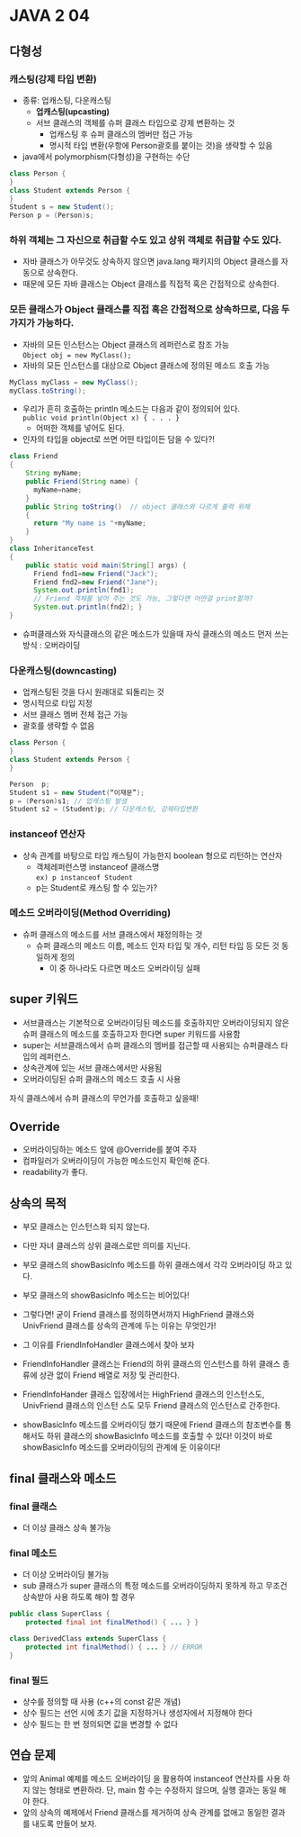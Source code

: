 # JAVA 2 04

## 다형성

### 캐스팅(강제 타입 변환)
- 종류: 업캐스팅, 다운캐스팅
  - **업캐스팅(upcasting)**
  - 서브 클래스의 객체를 슈퍼 클래스 타입으로 강제 변환하는 것
    - 업캐스팅 후 슈퍼 클래스의 멤버만 접근 가능
    - 명시적 타입 변환(우항에 Person괄호를 붙이는 것)을 생략할 수 있음 
- java에서 polymorphism(다형성)을 구현하는 수단

``` java
class Person { 
}
class Student extends Person { 
}
Student s = new Student();
Person p = (Person)s;
```

### 하위 객체는 그 자신으로 취급할 수도 있고 상위 객체로 취급할 수도 있다.
- 자바 클래스가 아무것도 상속하지 않으면 java.lang 패키지의 Object 클래스를 자동으로 상속한다.
- 때문에 모든 자바 클래스는 Object 클래스를 직접적 혹은 간접적으로 상속한다. 


### 모든 클래스가 Object 클래스를 직접 혹은 간접적으로 상속하므로, 다음 두 가지가 가능하다. 
- 자바의 모든 인스턴스는 Object 클래스의 레퍼런스로 참조 가능  
  ```Object obj = new MyClass();```
- 자바의 모든 인스턴스를 대상으로 Object 클래스에 정의된 메소드 호출 가능
``` java
MyClass myClass = new MyClass();
myClass.toString();
```

- 우리가 흔히 호출하는 println 메소드는 다음과 같이 정의되어 있다.  
```public void println(Object x) { . . . }```
  - 어떠한 객체를 넣어도 된다.
- 인자의 타입을 object로 쓰면 어떤 타입이든 담을 수 있다?!

```java
class Friend
{
    String myName;
    public Friend(String name) {
      myName=name; 
    }
    public String toString()  // object 클래스와 다르게 출력 위해
    {
      return "My name is "+myName; 
    }
}
class InheritanceTest
{
    public static void main(String[] args) {
      Friend fnd1=new Friend("Jack"); 
      Friend fnd2=new Friend("Jane");
      System.out.println(fnd1); 
      // Friend 객체를 넣어 주는 것도 가능, 그렇다면 어떤걸 print할까?
      System.out.println(fnd2); }
}

```

- 슈퍼클래스와 자식클래스의 같은 메소드가 있을때 자식 클래스의 메소드 먼저 쓰는 방식 : 오버라이딩

### 다운캐스팅(downcasting)
- 업캐스팅된 것을 다시 원래대로 되돌리는 것 
- 명시적으로 타입 지정
- 서브 클래스 멤버 전체 접근 가능 
- 괄호를 생략할 수 없음

``` java
class Person {
}
class Student extends Person {
}

Person  p;
Student s1 = new Student(“이재문”); 
p = (Person)s1; // 업캐스팅 발생
Student s2 = (Student)p; // 다운캐스팅, 강제타입변환

```

### instanceof 연산자
- 상속 관계를 바탕으로 타입 캐스팅이 가능한지 boolean 형으로 리턴하는 연산자
  - 객체레퍼런스명 instanceof 클래스명  
  ``` ex) p instanceof Student ```
  - p는 Student로 캐스팅 할 수 있는가?

### 메소드 오버라이딩(Method Overriding)
- 슈퍼 클래스의 메소드를 서브 클래스에서 재정의하는 것
  - 슈퍼 클래스의 메소드 이름, 메소드 인자 타입 및 개수, 리턴 타입 등 모든 것 동일하게 정의 
    - 이 중 하나라도 다르면 메소드 오버라이딩 실패


## super 키워드
- 서브클래스는 기본적으로 오버라이딩된 메소드를 호출하지만 오버라이딩되지 않은 슈퍼 클래스의 메소드를 호출하고자 한다면 super 키워드를 사용함
- super는 서브클래스에서 슈퍼 클래스의 멤버를 접근할 때 사용되는 슈퍼클래스 타입의 레퍼런스.
- 상속관계에 있는 서브 클래스에서만 사용됨
- 오버라이딩된 슈퍼 클래스의 메소드 호출 시 사용

자식 클래스에서 슈퍼 클래스의 무언가를 호출하고 싶을때!  

## Override
- 오버라이딩하는 메소드 앞에 @Override를 붙여 주자
- 컴파일러가 오버라이딩이 가능한 메소드인지 확인해 준다.
- readability가 좋다.

## 상속의 목적
- 부모 클래스는 인스턴스화 되지 않는다.
- 다만 자녀 클래스의 상위 클래스로만 의미를 지닌다.
- 부모 클래스의 showBasicInfo 메소드를 하위 클래스에서 각각 오버라이딩 하고 있다.
- 부모 클래스의 showBasicInfo 메소드는 비어있다!   

- 그렇다면! 굳이 Friend 클래스를 정의하면서까지 HighFriend 클래스와 UnivFriend 클래스를 상속의 관계에 두는 이유는 무엇인가! 
- 그 이유를 FriendInfoHandler 클래스에서 찾아 보자
- FriendInfoHandler 클래스는 Friend의 하위 클래스의 인스턴스를 하위 클래스 종류에 상관 없이 Friend 배열로 저장 및 관리한다.
- FriendInfoHander 클래스 입장에서는 HighFriend 클래스의 인스턴스도, UnivFriend 클래스의 인스턴 스도 모두 Friend 클래스의 인스턴스로 간주한다.
- showBasicInfo 메소드를 오버라이딩 했기 때문에 Friend 클래스의 참조변수를 통해서도 하위 클래스의 showBasicInfo 메소드를 호출할 수 있다! 이것이 바로 showBasicInfo 메소드를 오버라이딩의 관계에 둔 이유이다!

## final 클래스와 메소드
### final 클래스
- 더 이상 클래스 상속 불가능
### final 메소드
- 더 이상 오버라이딩 불가능
- sub 클래스가 super 클래스의 특정 메소드를 오버라이딩하지 못하게 하고 무조건 상속받아 사용 하도록 해야 할 경우
```java
public class SuperClass {
    protected final int finalMethod() { ... } }

class DerivedClass extends SuperClass { 
    protected int finalMethod() { ... } // ERROR
}
```

### final 필드
- 상수를 정의할 때 사용 (c++의 const 같은 개념)
- 상수 필드는 선언 시에 초기 값을 지정하거나 생성자에서 지정해야 한다
- 상수 필드는 한 번 정의되면 값을 변경할 수 없다


## 연습 문제
- 앞의 Animal 예제를 메소드 오버라이딩 을 활용하여 instanceof 연산자를 사용 하지 않는 형태로 변환하라. 단, main 함 수는 수정하지 않으며, 실행 결과는 동일 해야 한다.
- 앞의 상속의 예제에서 Friend 클래스를 제거하여 상속 관계를 없애고 동일한 결과를 내도록 만들어 보자.